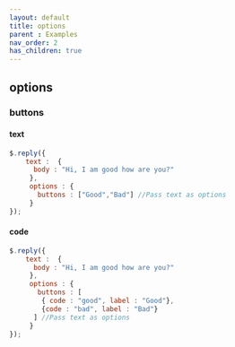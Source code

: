 ```yaml
---
layout: default
title: options
parent : Examples
nav_order: 2
has_children: true
---
```

## options

### buttons
#### text
```javascript
$.reply({
    text :  {
      body : "Hi, I am good how are you?"
     },
     options : {
       buttons : ["Good","Bad"] //Pass text as options
     }
});

```
#### code
```javascript
$.reply({
    text :  {
      body : "Hi, I am good how are you?"
     },
     options : {
       buttons : [
        { code : "good", label : "Good"},
        {code : "bad", label : "Bad"}
      ] //Pass text as options
     }
});

```

